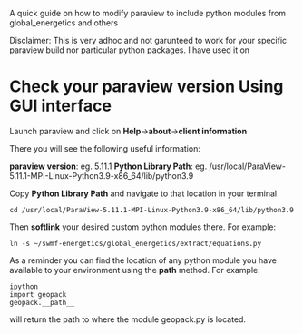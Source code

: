 A quick guide on how to modify paraview to include python modules from
global_energetics and others

Disclaimer: This is very adhoc and not garunteed to work for your specific
paraview build nor particular python packages. I have used it on

__Check your paraview version__
Using GUI interface
===================
Launch paraview and click on **Help**->**about**->**client information**

There you will see the following useful information:

**paraview version**:  eg. 5.11.1
**Python Library Path**: eg. /usr/local/ParaView-5.11.1-MPI-Linux-Python3.9-x86_64/lib/python3.9

<!--TODO add info about python version compatibility-->

Copy **Python Library Path** and navigate to that location in your terminal
```
cd /usr/local/ParaView-5.11.1-MPI-Linux-Python3.9-x86_64/lib/python3.9
```

Then **softlink** your desired custom python modules there. For example:

```
ln -s ~/swmf-energetics/global_energetics/extract/equations.py
```

<!--TODO- put a warning about which custom module should NOT be linked-->

As a reminder you can find the location of any python module you have available to your environment using the **__path__** method. For example:

```
ipython
import geopack
geopack.__path__
```

will return the path to where the module geopack.py is located.
